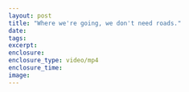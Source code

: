 ```yaml
---
layout: post
title: "Where we're going, we don't need roads."
date:
tags: 
excerpt:
enclosure:
enclosure_type: video/mp4
enclosure_time:
image:
---
```

